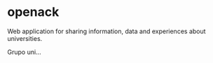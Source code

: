 openack
=======

Web application for sharing information, data and experiences about universities.

Grupo uni...
